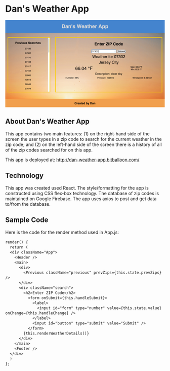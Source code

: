 # Dan's Weather App

![img1](./screen-shot.png)

## About Dan's Weather App

This app contains two main features: (1) on the right-hand side of the screen the user types in a zip code to search for the current weather in the zip code; and (2) on the left-hand side of the screen there is a history of all of the zip codes searched for on this app.

This app is deployed at: http://dan-weather-app.bitballoon.com/

## Technology

This app was created used React. The style/formatting for the app is constructed using CSS flex-box technology. The database of zip codes is maintained on Google Firebase. The app uses axios to post and get data to/from the database.

## Sample Code

Here is the code for the render method used in App.js:

    render() {
      return (
      <div className="App">
        <Header />
        <main>
          <div>
            <Previous className="previous" prevZips={this.state.prevZips} />
          </div>
          <div className="search">
            <h2>Enter ZIP Code</h2>
              <form onSubmit={this.handleSubmit}>
                <label>
                  <input id="form" type="number" value={this.state.value} onChange={this.handleChange} />
                </label>
                <input id="button" type="submit" value="Submit" />
              </form>
            {this.renderWeatherDetails()}
          </div>
        </main>
        <Footer />
      </div>
      )
    };
